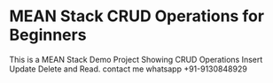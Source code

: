 # MEAN Stack CRUD Operations for Beginners
This is a MEAN Stack Demo Project Showing CRUD Operations Insert Update Delete and Read. contact me whatsapp +91-9130848929